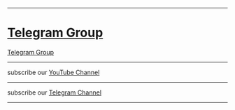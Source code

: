  
<hr>
 <a href="https://t.me/matrix_developer"><h1>Telegram Group</h1></a>
<a href="https://t.me/matrix_developer">Telegram Group</a>
<hr>
 subscribe our <a href="https://youtube.com/@matrixcri">YouTube Channel</a>
<hr>
 subscribe our <a href="https://t.me/matrixcriappdevelopment">Telegram Channel</a>
<hr>

<!---
kuttahaitu/kuttahaitu is a ✨ special ✨ repository because its `README.md` (this file) appears on your GitHub profile.
You can click the Preview link to take a look at your changes.
--->
